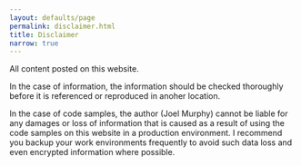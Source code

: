 ```yaml
---
layout: defaults/page
permalink: disclaimer.html
title: Disclaimer
narrow: true
---
```


All content posted on this website.

In the case of information, the information should be checked thoroughly before it is referenced or reproduced in anoher location.

In the case of code samples, the author (Joel Murphy) cannot be liable for any damages or loss of information that is caused as a result of using the code samples on this website in a production environment. I recommend you backup your work environments frequently to avoid such data loss and even encrypted information where possible.

